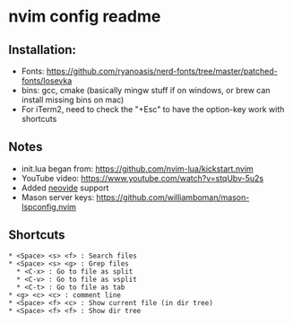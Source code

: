 # nvim config readme

## Installation:

* Fonts: https://github.com/ryanoasis/nerd-fonts/tree/master/patched-fonts/Iosevka
* bins: gcc, cmake (basically mingw stuff if on windows, or brew can install missing bins on mac)
* For iTerm2, need to check the "+Esc" to have the option-key work with shortcuts

## Notes

* init.lua began from: https://github.com/nvim-lua/kickstart.nvim
* YouTube video: https://www.youtube.com/watch?v=stqUbv-5u2s
* Added [neovide](https://github.com/neovide/neovide) support
* Mason server keys: https://github.com/williamboman/mason-lspconfig.nvim

## Shortcuts

```
* <Space> <s> <f> : Search files
* <Space> <s> <g> : Grep files
  * <C-x> : Go to file as split
  * <C-v> : Go to file as vsplit
  * <C-t> : Go to file as tab
* <g> <c> <c> : comment line
* <Space> <f> <c> : Show current file (in dir tree)
* <Space> <f> <f> : Show dir tree
```

